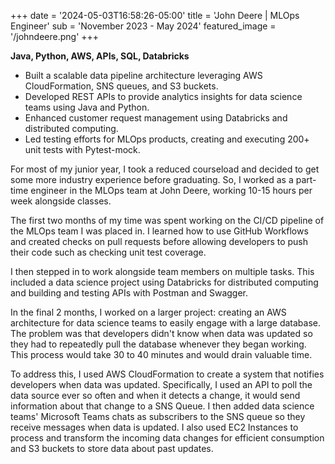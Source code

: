 +++
date = '2024-05-03T16:58:26-05:00'
title = 'John Deere | MLOps Engineer'
sub = 'November 2023 - May 2024'
featured_image = '/johndeere.png'
+++

**Java, Python, AWS, APIs, SQL, Databricks**

* Built a scalable data pipeline architecture leveraging AWS CloudFormation, SNS queues, and S3 buckets.
* Developed REST APIs to provide analytics insights for data science teams using Java and Python.
* Enhanced customer request management using Databricks and distributed computing.
* Led testing efforts for MLOps products, creating and executing 200+ unit tests with Pytest-mock.

For most of my junior year, I took a reduced courseload and decided to get some more industry experience before graduating. So, I worked as a part-time engineer in the MLOps team at John Deere, working 10-15 hours per week alongside classes. 

The first two months of my time was spent working on the CI/CD pipeline of the MLOps team I was placed in. I learned how to use GitHub Workflows and created checks on pull requests before allowing developers to push their code such as checking unit test coverage. 

I then stepped in to work alongside team members on multiple tasks. This included a data science project using Databricks for distributed computing and building and testing APIs with Postman and Swagger.

In the final 2 months, I worked on a larger project: creating an AWS architecture for data science teams to easily engage with a large database. The problem was that developers didn't know when data was updated so they had to repeatedly pull the database whenever they began working. This process would take 30 to 40 minutes and would drain valuable time. 

To address this, I used AWS CloudFormation to create a system that notifies developers when data was updated. Specifically, I used an API to poll the data source ever so often and when it detects a change, it would send information about that change to a SNS Queue. I then added data science teams' Microsoft Teams chats as subscribers to the SNS queue so they receive messages when data is updated. I also used EC2 Instances to process and transform the incoming data changes for efficient consumption and S3 buckets to store data about past updates.